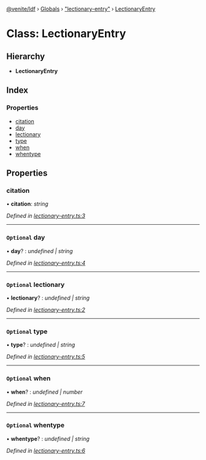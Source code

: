 [@venite/ldf](../README.md) › [Globals](../globals.md) › ["lectionary-entry"](../modules/_lectionary_entry_.md) › [LectionaryEntry](_lectionary_entry_.lectionaryentry.md)

# Class: LectionaryEntry

## Hierarchy

* **LectionaryEntry**

## Index

### Properties

* [citation](_lectionary_entry_.lectionaryentry.md#citation)
* [day](_lectionary_entry_.lectionaryentry.md#optional-day)
* [lectionary](_lectionary_entry_.lectionaryentry.md#optional-lectionary)
* [type](_lectionary_entry_.lectionaryentry.md#optional-type)
* [when](_lectionary_entry_.lectionaryentry.md#optional-when)
* [whentype](_lectionary_entry_.lectionaryentry.md#optional-whentype)

## Properties

###  citation

• **citation**: *string*

*Defined in [lectionary-entry.ts:3](https://github.com/gbj/venite/blob/9a2b06b/ldf/src/lectionary-entry.ts#L3)*

___

### `Optional` day

• **day**? : *undefined | string*

*Defined in [lectionary-entry.ts:4](https://github.com/gbj/venite/blob/9a2b06b/ldf/src/lectionary-entry.ts#L4)*

___

### `Optional` lectionary

• **lectionary**? : *undefined | string*

*Defined in [lectionary-entry.ts:2](https://github.com/gbj/venite/blob/9a2b06b/ldf/src/lectionary-entry.ts#L2)*

___

### `Optional` type

• **type**? : *undefined | string*

*Defined in [lectionary-entry.ts:5](https://github.com/gbj/venite/blob/9a2b06b/ldf/src/lectionary-entry.ts#L5)*

___

### `Optional` when

• **when**? : *undefined | number*

*Defined in [lectionary-entry.ts:7](https://github.com/gbj/venite/blob/9a2b06b/ldf/src/lectionary-entry.ts#L7)*

___

### `Optional` whentype

• **whentype**? : *undefined | string*

*Defined in [lectionary-entry.ts:6](https://github.com/gbj/venite/blob/9a2b06b/ldf/src/lectionary-entry.ts#L6)*
